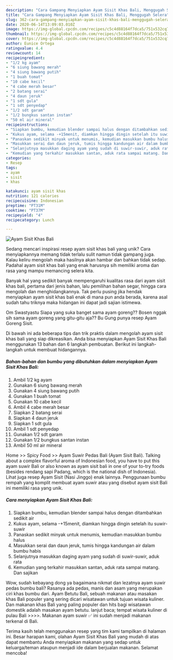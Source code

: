```yaml
---
description: "Cara Gampang Menyiapkan Ayam Sisit Khas Bali, Menggugah Selera"
title: "Cara Gampang Menyiapkan Ayam Sisit Khas Bali, Menggugah Selera"
slug: 362-cara-gampang-menyiapkan-ayam-sisit-khas-bali-menggugah-selera
date: 2020-06-14T13:09:03.010Z
image: https://img-global.cpcdn.com/recipes/c5c4d88164f7dca5/751x532cq70/ayam-sisit-khas-bali-foto-resep-utama.jpg
thumbnail: https://img-global.cpcdn.com/recipes/c5c4d88164f7dca5/751x532cq70/ayam-sisit-khas-bali-foto-resep-utama.jpg
cover: https://img-global.cpcdn.com/recipes/c5c4d88164f7dca5/751x532cq70/ayam-sisit-khas-bali-foto-resep-utama.jpg
author: Eunice Ortega
ratingvalue: 4.4
reviewcount: 14
recipeingredient:
- "1/2 kg ayam"
- "6 siung bawang merah"
- "4 siung bawang putih"
- "1 buah tomat"
- "10 cabe kecil"
- "4 cabe merah besar"
- "2 batang serai"
- "4 daun jeruk"
- "1 sdt gula"
- "1 sdt penyedap"
- "1/2 sdt garam"
- "1/2 bungkus santan instan"
- "50 ml air mineral"
recipeinstructions:
- "Siapkan bumbu, kemudian blender sampai halus dengan ditambahkan sedikit air"
- "Kukus ayam, selama -+15menit, diamkan hingga dingin setelah itu suwir-suwir"
- "Panaskan sedikit minyak untuk menumis, kemudian masukkan bumbu halus"
- "Masukkan serai dan daun jeruk, tumis hingga kandungan air dalam bumbu habis"
- "Selanjutnya masukkan daging ayam yang sudah di suwir-suwir, aduk rata"
- "Kemudian yang terkahir masukkan santan, aduk rata sampai matang. Dan sajikan"
categories:
- Resep
tags:
- ayam
- sisit
- khas

katakunci: ayam sisit khas 
nutrition: 121 calories
recipecuisine: Indonesian
preptime: "PT31M"
cooktime: "PT37M"
recipeyield: "4"
recipecategory: Lunch

---
```



![Ayam Sisit Khas Bali](https://img-global.cpcdn.com/recipes/c5c4d88164f7dca5/751x532cq70/ayam-sisit-khas-bali-foto-resep-utama.jpg)

Sedang mencari inspirasi resep ayam sisit khas bali yang unik? Cara menyiapkannya memang tidak terlalu sulit namun tidak gampang juga. Kalau keliru mengolah maka hasilnya akan hambar dan bahkan tidak sedap. Padahal ayam sisit khas bali yang enak harusnya sih memiliki aroma dan rasa yang mampu memancing selera kita.

Banyak hal yang sedikit banyak mempengaruhi kualitas rasa dari ayam sisit khas bali, pertama dari jenis bahan, lalu pemilihan bahan segar, hingga cara mengolah dan menghidangkannya. Tak perlu pusing jika hendak menyiapkan ayam sisit khas bali enak di mana pun anda berada, karena asal sudah tahu triknya maka hidangan ini dapat jadi sajian istimewa.

Om Swastyastu Siapa yang suka banget sama ayam goreng?? Bosen nggak sih sama ayam goreng yang gitu-gitu aja?? Bu Gung punya resep Ayam Goreng Sisit.


Di bawah ini ada beberapa tips dan trik praktis dalam mengolah ayam sisit khas bali yang siap dikreasikan. Anda bisa menyiapkan Ayam Sisit Khas Bali menggunakan 13 bahan dan 6 langkah pembuatan. Berikut ini langkah-langkah untuk membuat hidangannya.

<!--inarticleads1-->

##### Bahan-bahan dan bumbu yang dibutuhkan dalam menyiapkan Ayam Sisit Khas Bali:

1. Ambil 1/2 kg ayam
1. Gunakan 6 siung bawang merah
1. Gunakan 4 siung bawang putih
1. Gunakan 1 buah tomat
1. Gunakan 10 cabe kecil
1. Ambil 4 cabe merah besar
1. Siapkan 2 batang serai
1. Siapkan 4 daun jeruk
1. Siapkan 1 sdt gula
1. Ambil 1 sdt penyedap
1. Gunakan 1/2 sdt garam
1. Gunakan 1/2 bungkus santan instan
1. Ambil 50 ml air mineral


Home &gt;&gt; Spicy Food &gt;&gt; Ayam Suwir Pedas Bali (Ayam Sisit Bali). Talking about a complex flavorful aroma of Indonesian food, you have to put this ayam suwir Bali or also known as ayam sisit bali in one of your to-try foods (besides rendang sapi Padang, which is the national dish of Indonesia). Lihat juga resep Ayam Sisit (Nasi Jinggo) enak lainnya. Penggunaan bumbu rempah yang komplit membuat ayam suwir atau yang disebut ayam sisit Bali ini memiliki rasa yang unik. 

<!--inarticleads2-->

##### Cara menyiapkan Ayam Sisit Khas Bali:

1. Siapkan bumbu, kemudian blender sampai halus dengan ditambahkan sedikit air
1. Kukus ayam, selama -+15menit, diamkan hingga dingin setelah itu suwir-suwir
1. Panaskan sedikit minyak untuk menumis, kemudian masukkan bumbu halus
1. Masukkan serai dan daun jeruk, tumis hingga kandungan air dalam bumbu habis
1. Selanjutnya masukkan daging ayam yang sudah di suwir-suwir, aduk rata
1. Kemudian yang terkahir masukkan santan, aduk rata sampai matang. Dan sajikan


Wow, sudah kebayang dong ya bagaimana nikmat dan lezatnya ayam suwir pedas bumbu bali? Rasanya ada pedas, manis dan asam yang merupakan ciri khas bumbu dari. Ayam Betutu Bali, sebuah makanan atau masakan khas Bali populer yang sering dicari wisatawan untuk tujuan wisata kuliner. Dan makanan khas Bali yang paling populer dan hits bagi wisatawan domestik adalah masakan ayam betutu. lanjut baca; tempat wisata kuliner di pulau Bali &gt;&gt;&gt;&gt;. Makanan ayam suwir ✅ ini sudah menjadi makanan terkenal di Bali. 

Terima kasih telah menggunakan resep yang tim kami tampilkan di halaman ini. Besar harapan kami, olahan Ayam Sisit Khas Bali yang mudah di atas dapat membantu Anda menyiapkan makanan yang sedap untuk keluarga/teman ataupun menjadi ide dalam berjualan makanan. Selamat mencoba!
